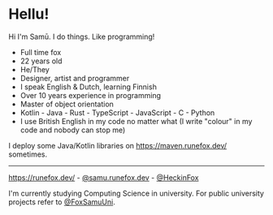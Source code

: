 # Hellu!

Hi I'm Samū. I do things. Like programming!

- Full time fox
- 22 years old
- He/They
- Designer, artist and programmer
- I speak English & Dutch, learning Finnish
- Over 10 years experience in programming
- Master of object orientation
- Kotlin - Java - Rust - TypeScript - JavaScript - C - Python
- I use British English in my code no matter what (I write "colour" in my code and nobody can stop me)

I deploy some Java/Kotlin libraries on https://maven.runefox.dev/ sometimes.

***

https://runefox.dev/ - [@samu.runefox.dev](https://samu.runefox.dev/) - [@HeckinFox](https://twitter.com/HeckinFox)

I'm currently studying Computing Science in university. For public university projects refer to [@FoxSamuUni](https://github.com/FoxSamuUni).

